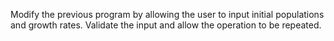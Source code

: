 Modify the previous program by allowing the user to input initial populations and growth rates. Validate the
input and allow the operation to be repeated.
